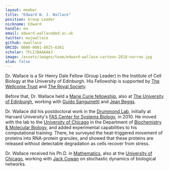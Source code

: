 ```yaml
---
layout: member
title: "Edward W. J. Wallace"
position: Group Leader
nickname: Edward
handle: ew
email: edward.wallace@ed.ac.uk
twitter: ewjwallace
github: ewallace
ORCID: 0000-0001-8025-6361
scholar: 7FLIJBAAAAAJ
image: /assets/images/team/edward-wallace-cartoon-2018-narrow.jpg
alum: false
---
```


Dr. Wallace is a Sir Henry Dale Fellow (Group Leader) in the Institute of Cell Biology at the University of Edinburgh. His Fellowship is supported by [The Wellcome Trust](https://wellcome.ac.uk) and [The Royal Society](https://royalsociety.org).

Before that, Dr. Wallace held a [Marie Curie fellowship](http://ec.europa.eu/research/mariecurieactions/), also at [The University of Edinburgh](http://www.ed.ac.uk/home), working with [Guido Sanguinetti](http://homepages.inf.ed.ac.uk/gsanguin/) and [Jean Beggs](http://beggs.bio.ed.ac.uk/).

Dr. Wallace did his postdoctoral work in the [Drummond Lab](http://drummondlab.org), initially at Harvard University's [FAS Center for Systems Biology](http://sysbio.harvard.edu/home), in 2010. He moved with the lab to the [University of Chicago] in the Department of [Biochemistry & Molecular Biology], and added experimental capabilities to his computational training. There, he surveyed the heat-triggered movement of proteins into RNA-protein granules, and showed that these proteins are released without detectable degradation as cells recover from stress.

Dr. Wallace received his Ph.D. in [Mathematics](UCMath), also at the [University of Chicago], working with [Jack Cowan](https://cam.uchicago.edu/people/profile/jack-cowan/) on stochastic dynamics of biological networks. 

[Biochemistry & Molecular Biology]: http://bmb.uchospitals.edu
[UCMath]: http://math.uchicago.edu/
[University of Chicago]: http://www.uchicago.edu

 


